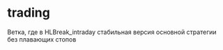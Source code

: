 trading
=======

Ветка, где в HLBreak_intraday стабильная версия основной стратегии без плавающих стопов
